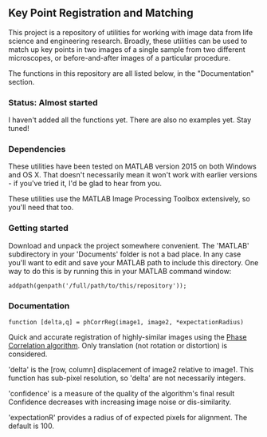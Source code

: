 ## Key Point Registration and Matching
This project is a repository of utilities for working with image data from life science and engineering research.
Broadly, these utilities can be used to match up key points in two images of a single sample from two different microscopes, or before-and-after images of a particular procedure.

The functions in this repository are all listed below, in the "Documentation" section.

### Status: Almost started
I haven't added all the functions yet. There are also no examples yet. Stay tuned!

### Dependencies
These utilities have been tested on MATLAB version 2015 on both Windows and OS X. That doesn't necessarily mean it won't work with earlier versions - if you've tried it, I'd be glad to hear from you.

These utilities use the MATLAB Image Processing Toolbox extensively, so you'll need that too.

### Getting started
Download and unpack the project somewhere convenient. The 'MATLAB' subdirectory in your 'Documents' folder is not a bad place. In any case you'll want to edit and save your MATLAB path to include this directory. One way to do this is by running this in your MATLAB command window:
```
addpath(genpath('/full/path/to/this/repository'));
```

### Documentation

```
function [delta,q] = phCorrReg(image1, image2, *expectationRadius)
```
Quick and accurate registration of highly-similar images using the [Phase Correlation algorithm](https://en.wikipedia.org/wiki/Phase_correlation).
Only translation (not rotation or distortion) is considered.


'delta' is the [row, column] displacement of image2 relative to image1. This function has sub-pixel resolution, so 'delta' are not necessarily integers.

'confidence' is a measure of the quality of the algorithm's final result Confidence decreases with increasing image noise or dis-similarity.

'expectationR' provides a radius of of expected pixels for alignment. The default is 100.